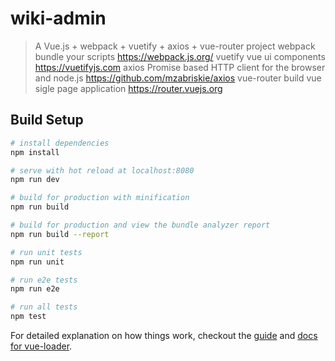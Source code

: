 # wiki-admin

> A Vue.js + webpack + vuetify + axios + vue-router project
  >webpack bundle your scripts https://webpack.js.org/
  >vuetify vue ui components https://vuetifyjs.com
  >axios Promise based HTTP client for the browser and node.js https://github.com/mzabriskie/axios
  >vue-router build vue sigle page application https://router.vuejs.org

## Build Setup

``` bash
# install dependencies
npm install

# serve with hot reload at localhost:8080
npm run dev

# build for production with minification
npm run build

# build for production and view the bundle analyzer report
npm run build --report

# run unit tests
npm run unit

# run e2e tests
npm run e2e

# run all tests
npm test
```

For detailed explanation on how things work, checkout the [guide](http://vuejs-templates.github.io/webpack/) and [docs for vue-loader](http://vuejs.github.io/vue-loader).
